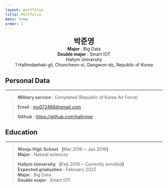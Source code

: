 ```yaml
---
layout: portfolio
title: Portfolio
menu: true
order: 1
---
```


<center>
<span style=
"font-size:170%;
font-weight:bold">
박준영
</span>
</center>

<center><b>Major</b> : Big Data<br><b>Double major</b> : Smart IOT</center>

<center>Hallym University</center>

<center>1 Hallimdaehak-gil, Chuncheon-si, Gangwon-do, Republic of Korea</center>

## Personal Data
---
> <b>Military service</b> : Completed (Republic of Korea Air Force)

> <b>Email</b> : mu072468@gmail.com

> <b>Github</b> : <a href="https://github.com/hallymer">https://github.com/hallymer</a>


## Education
---

> <b>Wonju High School</b> &nbsp; <b>[</b>Mar.2016 ~ Jan.2019<b>]</b>
> <br><b>Major</b> : Natural sciences
>
> <b>Hallym University</b> &nbsp; <b>[</b>Feb.2019 ~ Currently enrolled<b>]</b>
> <br><b>Expected graduation</b> : February 2025
> <br><b>Major</b> : Big Data
> <br><b>Double major</b> : Smart IOT